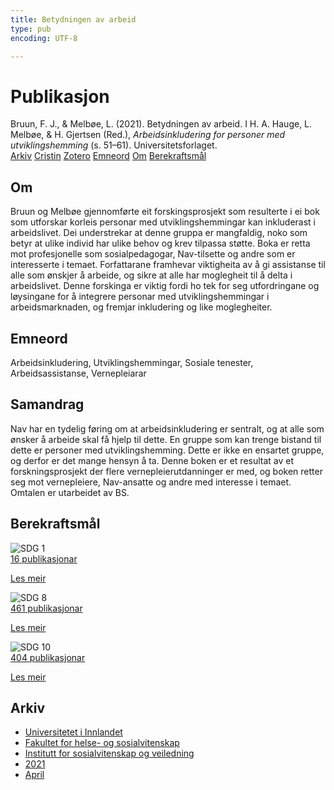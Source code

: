 ```yaml
---
title: Betydningen av arbeid
type: pub
encoding: UTF-8

---
```

<h1>Publikasjon</h1>
<article id="csl-bib-container-6X5VZB8S" class="csl-bib-container">
  <div class="csl-bib-body"> <div class="csl-entry">Bruun, F. J., &#38; Melbøe, L. (2021). Betydningen av arbeid. I H. A. Hauge, L. Melbøe, &#38; H. Gjertsen (Red.), <i>Arbeidsinkludering for personer med utviklingshemming</i> (s. 51–61). Universitetsforlaget.</div> </div>
  <div class="csl-bib-buttons">
    <a href="#taxonomy-article-6X5VZB8S" alt="archive" class="csl-bib-button">Arkiv</a>
    <a href="https://app.cristin.no/results/show.jsf?id=1906729" alt="Cristin" class="csl-bib-button">Cristin</a>
    <a href="http://zotero.org/groups/5881554/items/6X5VZB8S" alt="Zotero" class="csl-bib-button">Zotero</a>
    <a href="#keywords-article-6X5VZB8S" alt="keywords" class="csl-bib-button">Emneord</a>
    <a href="#about-article-6X5VZB8S" alt="about_pub" class="csl-bib-button">Om</a>
    <a href="#sdg-article-6X5VZB8S" alt="sdg" class="csl-bib-button">Berekraftsmål</a>
  </div>
  <div id="csl-bib-meta-container-6X5VZB8S"></div>
</article>
<div id="csl-bib-meta-6X5VZB8S" class="csl-bib-meta">
  <article id="about-article-6X5VZB8S" class="about_pub-article">
    <h1>Om</h1>
    Bruun og Melbøe gjennomførte eit forskingsprosjekt som resulterte i ei bok som utforskar korleis personar med utviklingshemmingar kan inkluderast i arbeidslivet. Dei understrekar at denne gruppa er mangfaldig, noko som betyr at ulike individ har ulike behov og krev tilpassa støtte. Boka er retta mot profesjonelle som sosialpedagogar, Nav-tilsette og andre som er interesserte i temaet. Forfattarane framhevar viktigheita av å gi assistanse til alle som ønskjer å arbeide, og sikre at alle har moglegheit til å delta i arbeidslivet. Denne forskinga er viktig fordi ho tek for seg utfordringane og løysingane for å integrere personar med utviklingshemmingar i arbeidsmarknaden, og fremjar inkludering og like moglegheiter.
  </article>
  <article id="keywords-article-6X5VZB8S" class="keywords-article">
    <h1>Emneord</h1>
    Arbeidsinkludering, Utviklingshemmingar, Sosiale tenester, Arbeidsassistanse, Vernepleiarar
  </article>
  <article id="abstract-article-6X5VZB8S" class="abstract-article">
    <h1>Samandrag</h1>
    Nav har en tydelig føring om at arbeidsinkludering er sentralt, og at alle som ønsker å arbeide skal få hjelp til dette. En gruppe som kan trenge bistand til dette er personer med utviklingshemming. Dette er ikke en ensartet gruppe, og derfor er det mange hensyn å ta. Denne boken er et resultat av et forskningsprosjekt der flere vernepleierutdanninger er med, og boken retter seg mot vernepleiere, Nav-ansatte og andre med interesse i temaet. Omtalen er utarbeidet av BS.
  </article>
  <article id="sdg-article-6X5VZB8S" class="sdg-article">
    <h1>Berekraftsmål</h1>
    <div class="sdg-container"><div id="sdg1" class="sdg">
        <img src="{{< params subfolder >}}images/sdg/sdg01_nn.png" class="image" alt="SDG 1">
        <div class="sdg-overlay">
          <a href="{{< params subfolder >}}nn/archive/?sdg=1#archive" class="sdg-publication-count"><span>16</span> publikasjonar</a>
          <p><a href="https://fn.no/om-fn/fns-baerekraftsmaal/utrydde-fattigdom?lang=nno-NO" class="sdg-read-more">Les meir</a></p>
        </div>
      </div> <div id="sdg8" class="sdg">
        <img src="{{< params subfolder >}}images/sdg/sdg08_nn.png" class="image" alt="SDG 8">
        <div class="sdg-overlay">
          <a href="{{< params subfolder >}}nn/archive/?sdg=8#archive" class="sdg-publication-count"><span>461</span> publikasjonar</a>
          <p><a href="https://fn.no/om-fn/fns-baerekraftsmaal/anstendig-arbeid-og-oekonomisk-vekst?lang=nno-NO" class="sdg-read-more">Les meir</a></p>
        </div>
      </div> <div id="sdg10" class="sdg">
        <img src="{{< params subfolder >}}images/sdg/sdg10_nn.png" class="image" alt="SDG 10">
        <div class="sdg-overlay">
          <a href="{{< params subfolder >}}nn/archive/?sdg=10#archive" class="sdg-publication-count"><span>404</span> publikasjonar</a>
          <p><a href="https://fn.no/om-fn/fns-baerekraftsmaal/mindre-ulikhet?lang=nno-NO" class="sdg-read-more">Les meir</a></p>
        </div>
      </div></div>
  </article>
  <article id="taxonomy-article-6X5VZB8S" class="taxonomy-article">
    <h1>Arkiv</h1>
    <ul>
      <li><a href="{{< params subfolder >}}nn/archive/?key=3DCRN523">Universitetet i Innlandet</a></li>
      <li><a href="{{< params subfolder >}}nn/archive/?key=IDKFS3MX">Fakultet for helse- og sosialvitenskap</a></li>
      <li><a href="{{< params subfolder >}}nn/archive/?key=CU4VFGCV">Institutt for sosialvitenskap og veiledning</a></li>
      <li><a href="{{< params subfolder >}}nn/archive/?key=2C96K84E">2021</a></li>
      <li><a href="{{< params subfolder >}}nn/archive/?key=I5T2IY88">April</a></li>
    </ul>
  </article>
</div>
